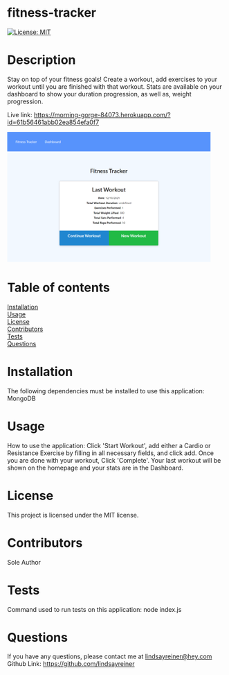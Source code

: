 # fitness-tracker
[![License: MIT](https://img.shields.io/badge/License-MIT-yellow.svg)](https://opensource.org/licenses/MIT)  
 
# Description  
Stay on top of your fitness goals! Create a workout, add exercises to your workout until you are finished with that workout. Stats are available on your dashboard to show your duration progression, as well as, weight progression.  

Live link: https://morning-gorge-84073.herokuapp.com/?id=61b56461abb02ea854efa0f7

<img src="./assets/App-screenshot.png" height="300">

# Table of contents  
[Installation](#installation)  
[Usage](#usage)  
[License](#license)  
[Contributors](#contributors)  
[Tests](#tests)  
[Questions](#questions)  
# Installation 
The following dependencies must be installed to use this application: MongoDB  
# Usage  
How to use the application: Click 'Start Workout', add either a Cardio or Resistance Exercise by filling in all necessary fields, and click add. Once you are done with your workout, Click 'Complete'. Your last workout will be shown on the homepage and your stats are in the Dashboard.  
# License  
This project is licensed under the MIT license.  
# Contributors  
Sole Author  
# Tests
Command used to run tests on this application: node index.js  
# Questions  
If you have any questions, please contact me at lindsayreiner@hey.com
Github Link: https://github.com/lindsayreiner 